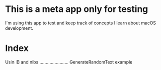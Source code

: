# This is a meta app only for testing

I'm using this app to test and keep track of concepts I learn about macOS development.

# Index

Usin IB and nibs ....................... GenerateRandomText example
